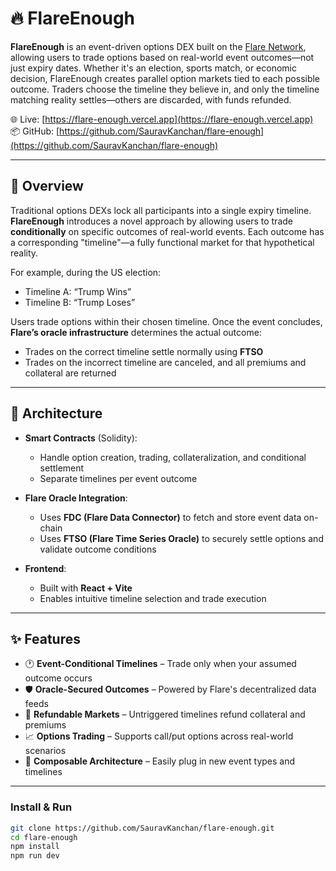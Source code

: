 # 🔥 FlareEnough

**FlareEnough** is an event-driven options DEX built on the [Flare Network](https://flare.xyz), allowing users to trade options based on real-world event outcomes—not just expiry dates. Whether it's an election, sports match, or economic decision, FlareEnough creates parallel option markets tied to each possible outcome. Traders choose the timeline they believe in, and only the timeline matching reality settles—others are discarded, with funds refunded.

🌐 Live: [https://flare-enough.vercel.app](https://flare-enough.vercel.app)  
📦 GitHub: [https://github.com/SauravKanchan/flare-enough](https://github.com/SauravKanchan/flare-enough)

---

## 🚀 Overview

Traditional options DEXs lock all participants into a single expiry timeline. **FlareEnough** introduces a novel approach by allowing users to trade **conditionally** on specific outcomes of real-world events. Each outcome has a corresponding "timeline"—a fully functional market for that hypothetical reality.

For example, during the US election:
- Timeline A: “Trump Wins”
- Timeline B: “Trump Loses”

Users trade options within their chosen timeline. Once the event concludes, **Flare’s oracle infrastructure** determines the actual outcome:
- Trades on the correct timeline settle normally using **FTSO**
- Trades on the incorrect timeline are canceled, and all premiums and collateral are returned

---

## 🧱 Architecture

- **Smart Contracts** (Solidity):
  - Handle option creation, trading, collateralization, and conditional settlement
  - Separate timelines per event outcome

- **Flare Oracle Integration**:
  - Uses **FDC (Flare Data Connector)** to fetch and store event data on-chain
  - Uses **FTSO (Flare Time Series Oracle)** to securely settle options and validate outcome conditions

- **Frontend**:
  - Built with **React + Vite**
  - Enables intuitive timeline selection and trade execution


---

## ✨ Features

- 🕐 **Event-Conditional Timelines** – Trade only when your assumed outcome occurs  
- 🛡 **Oracle-Secured Outcomes** – Powered by Flare's decentralized data feeds  
- 🔁 **Refundable Markets** – Untriggered timelines refund collateral and premiums  
- 📈 **Options Trading** – Supports call/put options across real-world scenarios  
- 🧩 **Composable Architecture** – Easily plug in new event types and timelines  

---


### Install & Run

```bash
git clone https://github.com/SauravKanchan/flare-enough.git
cd flare-enough
npm install
npm run dev
